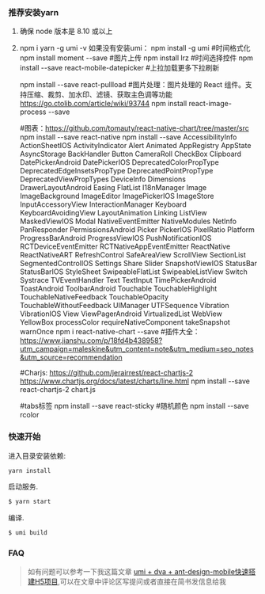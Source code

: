 ### 推荐安装yarn
1. 确保 node 版本是 8.10 或以上
2. npm i yarn -g
   umi -v
   如果没有安装umi： npm install -g umi
   #时间格式化
   npm install moment --save
   #图片上传
   npm install lrz
   #时间选择控件
   npm install --save react-mobile-datepicker
   #上拉加载更多下拉刷新
   <!-- npm install react-pull-to-refresh
   npm install reactjs-iscroll --save -->

   npm install --save react-pullload
   #图片处理：图片处理的 React 组件。支持压缩、裁剪、加水印、滤镜、获取主色调等功能 https://go.ctolib.com/article/wiki/93744
   npm install react-image-process --save

   #图表：https://github.com/tomauty/react-native-chart/tree/master/src
   npm install --save react-native
   npm install --save AccessibilityInfo ActionSheetIOS ActivityIndicator Alert Animated AppRegistry AppState AsyncStorage BackHandler Button CameraRoll CheckBox Clipboard DatePickerAndroid DatePickerIOS DeprecatedColorPropType DeprecatedEdgeInsetsPropType DeprecatedPointPropType DeprecatedViewPropTypes DeviceInfo Dimensions DrawerLayoutAndroid Easing FlatList I18nManager Image ImageBackground ImageEditor ImagePickerIOS ImageStore InputAccessoryView InteractionManager Keyboard KeyboardAvoidingView LayoutAnimation Linking ListView MaskedViewIOS Modal NativeEventEmitter NativeModules NetInfo PanResponder PermissionsAndroid Picker PickerIOS PixelRatio Platform ProgressBarAndroid ProgressViewIOS PushNotificationIOS RCTDeviceEventEmitter RCTNativeAppEventEmitter ReactNative ReactNativeART RefreshControl SafeAreaView ScrollView SectionList SegmentedControlIOS Settings Share Slider SnapshotViewIOS StatusBar StatusBarIOS StyleSheet SwipeableFlatList SwipeableListView Switch Systrace TVEventHandler Text TextInput TimePickerAndroid ToastAndroid ToolbarAndroid Touchable TouchableHighlight TouchableNativeFeedback TouchableOpacity TouchableWithoutFeedback UIManager UTFSequence Vibration VibrationIOS View ViewPagerAndroid VirtualizedList WebView YellowBox processColor requireNativeComponent takeSnapshot warnOnce
   npm i react-native-chart --save
   #插件大全：https://www.jianshu.com/p/18fd4b438958?utm_campaign=maleskine&utm_content=note&utm_medium=seo_notes&utm_source=recommendation

   #Charjs: https://github.com/jerairrest/react-chartjs-2    https://www.chartjs.org/docs/latest/charts/line.html
   npm install --save react-chartjs-2 chart.js

   #tabs标签
   npm install --save react-sticky
   #随机颜色
   npm install --save rcolor

### 快速开始

进入目录安装依赖:

```bash
yarn install
```

启动服务.

```bash
$ yarn start
```

编译.

```bash
$ umi build
```
### FAQ
> 如有问题可以参考一下我这篇文章 [umi + dva + ant-design-mobile快速搭建H5项目](https://www.jianshu.com/p/59099cb3e28d),可以在文章中评论区写提问或者直接在简书发信息给我
